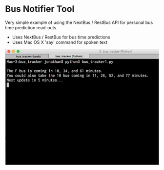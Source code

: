 # Bus Notifier Tool
Very simple example of using the NextBus / RestBus API for personal bus time prediction read-outs.

- Uses NextBus / RestBus for bus time predictions
- Uses Mac OS X 'say' command for spoken text

![interface screenshot](screenshots/demo.png "Printed and spoken text on OS X.")
